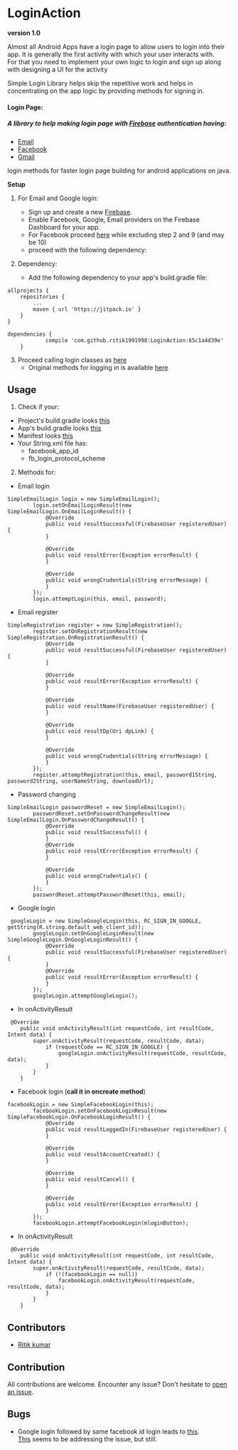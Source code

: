 # LoginAction

**version 1.0**

Almost all Android Apps have a login page to allow users to login into their app. It is generally the first activity with which your user interacts with.  
For that you need to implement your own logic to login and sign up along with designing a UI for the activity  

Simple Login Library helps skip the repetitive work and helps in concentrating on the app logic by providing methods for signing in. 
#### Login Page: 
 
##### A library to help making login page with [Firebase](https://firebase.google.com/docs/auth/) authentication having:
 * [Email](https://firebase.google.com/docs/auth/android/password-auth)
 * [Facebook](https://firebase.google.com/docs/auth/android/facebook-login)
 * [Gmail](https://firebase.google.com/docs/auth/android/google-signin)
 
 login methods for faster login page building for android applications on java.


**Setup**

1. For Email and Google login:
    * Sign up and create a new [Firebase](https://console.firebase.google.com/u/0/).
    * Enable Facebook, Google, Email providers on the Firebase Dashboard for your app.
    * For Facebook proceed [here](https://developers.facebook.com/docs/facebook-login/android) while excluding step 2 and 9 (and may be 10)
    * proceed with the following dependency:
    
2. Dependency:
    * Add the following dependency to your app's build.gradle file:


```
allprojects {
    repositories {
		...
	    maven { url 'https://jitpack.io' }
	}
}

```
```
dependencies {
	        compile 'com.github.ritik1991998:LoginAction:65c1a4d39e'
	}
```

3. Proceed calling login classes as [here](https://github.com/ritik1991998/LoginAction/blob/master/app/src/main/java/com/example/android/loginaction/LoginActivity.java)
    * Original methods for logging in is available [here](https://github.com/ritik1991998/LoginAction/blob/actual_code/app/src/main/java/com/example/android/loginaction/LoginActivity.java)

## Usage
1. Check if your:
* Project's build.gradle looks [this](https://github.com/ritik1991998/LoginAction/blob/master/build.gradle)
* App's build.gradle looks [this](https://github.com/ritik1991998/LoginAction/blob/master/app/build.gradle)
* Manifest looks [this](https://github.com/ritik1991998/LoginAction/blob/master/app/src/main/AndroidManifest.xml)
* Your String.xml file has:
    * facebook_app_id
    * fb_login_protocol_scheme  
    
2. Methods for:

* Email login
```
SimpleEmailLogin login = new SimpleEmailLogin();
        login.setOnEmailLoginResult(new SimpleEmailLogin.OnEmailLoginResult() {
            @Override
            public void resultSuccessful(FirebaseUser registeredUser) {
            }

            @Override
            public void resultError(Exception errorResult) {
            }

            @Override
            public void wrongCrudentials(String errorMessage) {
            }
        });
        login.attemptLogin(this, email, password);
```
* Email register
```
SimpleRegistration register = new SimpleRegistration();
        register.setOnRegistrationResult(new SimpleRegistration.OnRegistrationResult() {
            @Override
            public void resultSuccessful(FirebaseUser registeredUser) {
            }

            @Override
            public void resultError(Exception errorResult) {
            }

            @Override
            public void resultName(FirebaseUser registeredUser) {
            }

            @Override
            public void resultDp(Uri dpLink) {
            }

            @Override
            public void wrongCrudentials(String errorMessage) {
            }
        });
        register.attemptRegistration(this, email, password1String, password2String, userNameString, downloadUrl);

```
* Password changing
```
SimpleEmailLogin passwordReset = new SimpleEmailLogin();
        passwordReset.setOnPasswordChangeResult(new SimpleEmailLogin.OnPasswordChangeResult() {
            @Override
            public void resultSuccessful() {
            }
            @Override
            public void resultError(Exception errorResult) {
            }

            @Override
            public void wrongCrudentials() {
            }
        });
        passwordReset.attemptPasswordReset(this, email);
```
* Google login
```
 googleLogin = new SimpleGoogleLogin(this, RC_SIGN_IN_GOOGLE, getString(R.string.default_web_client_id));
        googleLogin.setOnGoogleLoginResult(new SimpleGoogleLogin.OnGoogleLoginResult() {
            @Override
            public void resultSuccessful(FirebaseUser registeredUser) {
            }
            @Override
            public void resultError(Exception errorResult) {
            }
        });
        googleLogin.attemptGoogleLogin();
```
* In onActivityResult

```
 @Override
    public void onActivityResult(int requestCode, int resultCode, Intent data) {
        super.onActivityResult(requestCode, resultCode, data);
            if (requestCode == RC_SIGN_IN_GOOGLE) {
                googleLogin.onActivityResult(requestCode, resultCode, data);
            }
        }
    }

```
* Facebook login (**call it in oncreate method**)

```
facebookLogin = new SimpleFacebookLogin(this);
        facebookLogin.setOnFacebookLoginResult(new SimpleFacebookLogin.OnFacebookLoginResult() {
            @Override
            public void resultLoggedIn(FirebaseUser registeredUser) {
            }

            @Override
            public void resultAccountCreated() {
            }

            @Override
            public void resultCancel() {
            }

            @Override
            public void resultError(Exception errorResult) {
            }
        });
        facebookLogin.attemptFacebookLogin(mloginButton);

```
* In onActivityResult
```
 @Override
    public void onActivityResult(int requestCode, int resultCode, Intent data) {
        super.onActivityResult(requestCode, resultCode, data);
            if (!(facebookLogin == null))
                facebookLogin.onActivityResult(requestCode, resultCode, data);
            }
        }
    }

```

## Contributors
   
   - [Ritik kumar](https://github.com/ritik1991998)
   
## Contribution

   All contributions are welcome. Encounter any issue? Don't hesitate to [open an issue](https://github.com/ritik1991998/LoginAction/issues).

## Bugs

 * Google login followed by same facebook id login leads to [this](https://i.stack.imgur.com/DDuxC.png).  
  [This](https://firebase.google.com/docs/auth/android/account-linking) seems to be addressing the issue, but still.